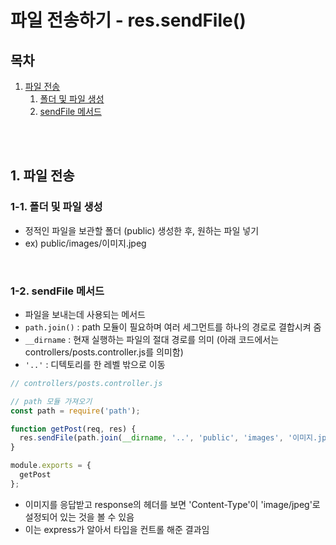 # 파일 전송하기 - res.sendFile()

## 목차

1. [파일 전송](#1-파일-전송)
    1. [폴더 및 파일 생성](#1-1-폴더-및-파일-생성)
    2. [sendFile 메서드](#1-2-sendfile-메서드)

<br/>
<br/>

## 1. 파일 전송

### 1-1. 폴더 및 파일 생성

- 정적인 파일을 보관할 폴더 (public) 생성한 후, 원하는 파일 넣기
- ex) public/images/이미지.jpeg

<br/>

### 1-2. sendFile 메서드

- 파일을 보내는데 사용되는 메서드
- `path.join()` : path 모듈이 필요하며 여러 세그먼트를 하나의 경로로 결합시켜 줌
- `__dirname` : 현재 실행하는 파일의 절대 경로를 의미 (아래 코드에서는 controllers/posts.controller.js를 의미함)
- `'..'` : 디텍토리를 한 레벨 밖으로 이동

```js
// controllers/posts.controller.js

// path 모듈 가져오기
const path = require('path');

function getPost(req, res) {
  res.sendFile(path.join(__dirname, '..', 'public', 'images', '이미지.jpeg'));
}

module.exports = {
  getPost
};
```

- 이미지를 응답받고 response의 헤더를 보면 'Content-Type'이 'image/jpeg'로 설정되어 있는 것을 볼 수 있음
- 이는 express가 알아서 타입을 컨트롤 해준 결과임